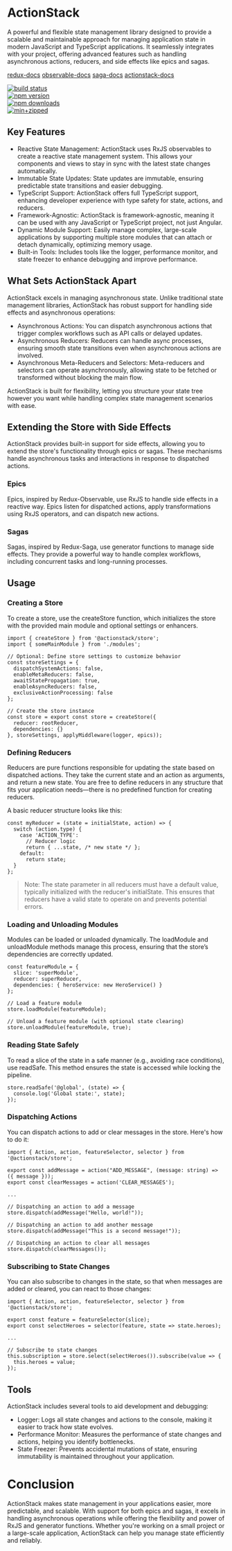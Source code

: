 # ActionStack

A powerful and flexible state management library designed to provide a scalable and maintainable approach for managing application state in modern JavaScript and TypeScript applications. It seamlessly integrates with your project, offering advanced features such as handling asynchronous actions, reducers, and side effects like epics and sagas.

[redux-docs](https://redux.js.org/)
[observable-docs](https://redux-observable.js.org/)
[saga-docs](https://redux-saga.js.org/)
[actionstack-docs](https://actionstack.vercel.app/documentation/)

[![build status](https://github.com/actioncrew/actionstack/workflows/build/badge.svg)](https://github.com/actioncrew/actionstack/workflows/build/badge.svg)  
[![npm version](https://img.shields.io/npm/v/@actionstack/store.svg?style=flat-square)](https://www.npmjs.com/package/@actionstack/store)  
[![npm downloads](https://img.shields.io/npm/dm/@actionstack/store.svg?style=flat-square)](https://www.npmjs.com/package/@actionstack/store)  
[![min+zipped](https://img.shields.io/bundlephobia/minzip/%40actionstack%2Fstore)](https://img.shields.io/bundlephobia/minzip/%40actionstack%2Fstore)
  
## Key Features
- Reactive State Management: ActionStack uses RxJS observables to create a reactive state management system. This allows your components and views to stay in sync with the latest state changes automatically.
- Immutable State Updates: State updates are immutable, ensuring predictable state transitions and easier debugging.
- TypeScript Support: ActionStack offers full TypeScript support, enhancing developer experience with type safety for state, actions, and reducers.
- Framework-Agnostic: ActionStack is framework-agnostic, meaning it can be used with any JavaScript or TypeScript project, not just Angular.
- Dynamic Module Support: Easily manage complex, large-scale applications by supporting multiple store modules that can attach or detach dynamically, optimizing memory usage.
- Built-in Tools: Includes tools like the logger, performance monitor, and state freezer to enhance debugging and improve performance.

## What Sets ActionStack Apart
ActionStack excels in managing asynchronous state. Unlike traditional state management libraries, ActionStack has robust support for handling side effects and asynchronous operations:

- Asynchronous Actions: You can dispatch asynchronous actions that trigger complex workflows such as API calls or delayed updates.
- Asynchronous Reducers: Reducers can handle async processes, ensuring smooth state transitions even when asynchronous actions are involved.
- Asynchronous Meta-Reducers and Selectors: Meta-reducers and selectors can operate asynchronously, allowing state to be fetched or transformed without blocking the main flow.

ActionStack is built for flexibility, letting you structure your state tree however you want while handling complex state management scenarios with ease.

## Extending the Store with Side Effects
ActionStack provides built-in support for side effects, allowing you to extend the store's functionality through epics or sagas. These mechanisms handle asynchronous tasks and interactions in response to dispatched actions.

### Epics
Epics, inspired by Redux-Observable, use RxJS to handle side effects in a reactive way. Epics listen for dispatched actions, apply transformations using RxJS operators, and can dispatch new actions.

### Sagas
Sagas, inspired by Redux-Saga, use generator functions to manage side effects. They provide a powerful way to handle complex workflows, including concurrent tasks and long-running processes.

## Usage

### Creating a Store
To create a store, use the createStore function, which initializes the store with the provided main module and optional settings or enhancers.

    import { createStore } from '@actionstack/store';
    import { someMainModule } from './modules';

    // Optional: Define store settings to customize behavior
    const storeSettings = {
      dispatchSystemActions: false,
      enableMetaReducers: false,
      awaitStatePropagation: true,
      enableAsyncReducers: false,
      exclusiveActionProcessing: false
    };

    // Create the store instance
    const store = export const store = createStore({
      reducer: rootReducer,
      dependencies: {}
    }, storeSettings, applyMiddleware(logger, epics));

### Defining Reducers
Reducers are pure functions responsible for updating the state based on dispatched actions. They take the current state and an action as arguments, and return a new state. You are free to define reducers in any structure that fits your application needs—there is no predefined function for creating reducers.

A basic reducer structure looks like this:

    const myReducer = (state = initialState, action) => {
      switch (action.type) {
        case 'ACTION_TYPE':
          // Reducer logic
          return { ...state, /* new state */ };
        default:
          return state;
      }
    };

> Note: The state parameter in all reducers must have a default value, typically initialized with the reducer's initialState. This ensures that reducers have a valid state to operate on and prevents potential errors.

### Loading and Unloading Modules
Modules can be loaded or unloaded dynamically. The loadModule and unloadModule methods manage this process, ensuring that the store’s dependencies are correctly updated.

    const featureModule = {
      slice: 'superModule',
      reducer: superReducer,
      dependencies: { heroService: new HeroService() }
    };

    // Load a feature module
    store.loadModule(featureModule);

    // Unload a feature module (with optional state clearing)
    store.unloadModule(featureModule, true);

### Reading State Safely
To read a slice of the state in a safe manner (e.g., avoiding race conditions), use readSafe. This method ensures the state is accessed while locking the pipeline.

    store.readSafe('@global', (state) => {
      console.log('Global state:', state);
    });

### Dispatching Actions
You can dispatch actions to add or clear messages in the store. Here's how to do it:

    import { Action, action, featureSelector, selector } from '@actionstack/store';

    export const addMessage = action("ADD_MESSAGE", (message: string) => ({ message }));
    export const clearMessages = action('CLEAR_MESSAGES');
    
    ...

    // Dispatching an action to add a message
    store.dispatch(addMessage("Hello, world!"));

    // Dispatching an action to add another message
    store.dispatch(addMessage("This is a second message!"));

    // Dispatching an action to clear all messages
    store.dispatch(clearMessages());

### Subscribing to State Changes
You can also subscribe to changes in the state, so that when messages are added or cleared, you can react to those changes:

    import { Action, action, featureSelector, selector } from '@actionstack/store';
    
    export const feature = featureSelector(slice);
    export const selectHeroes = selector(feature, state => state.heroes);
    
    ...
    
    // Subscribe to state changes
    this.subscription = store.select(selectHeroes()).subscribe(value => {
      this.heroes = value;
    });

## Tools
ActionStack includes several tools to aid development and debugging:

- Logger: Logs all state changes and actions to the console, making it easier to track how state evolves.
- Performance Monitor: Measures the performance of state changes and actions, helping you identify bottlenecks.
- State Freezer: Prevents accidental mutations of state, ensuring immutability is maintained throughout your application.

# Conclusion
ActionStack makes state management in your applications easier, more predictable, and scalable. With support for both epics and sagas, it excels in handling asynchronous operations while offering the flexibility and power of RxJS and generator functions. Whether you're working on a small project or a large-scale application, ActionStack can help you manage state efficiently and reliably.
